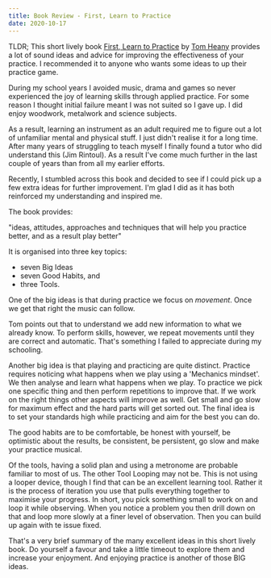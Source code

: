 ```yaml
---
title: Book Review - First, Learn to Practice
date: 2020-10-17
---
```


TLDR; This short lively book [First, Learn to Practice](https://www.amazon.co.uk/First-Learn-Practice-Tom-Heany/dp/1457507757) by [Tom Heany](http://www.tomheany.com/about-tom.html) provides a lot of sound ideas and advice for improving the effectiveness of your practice. I recommended it to anyone who wants some ideas to up their practice game.

During my school years I avoided music, drama and games so never experienced the joy of learning
skills through applied practice. For some reason I thought initial failure
meant I was not suited so I gave up. I did enjoy woodwork, metalwork and science subjects.

As a result, learning an instrument as an adult required me to figure out a lot of unfamiliar mental and physical stuff.
I just didn't realise it for a long time.
After many years of struggling to teach myself I finally found a tutor who did understand this (Jim Rintoul). As a result I've come much further in the last couple of years than from all my earlier efforts.

Recently, I stumbled across this book and decided to see if I could pick up a few
extra ideas for further improvement. I'm glad I did as it has both reinforced my understanding and inspired me.

The book provides:

"ideas, attitudes, approaches and techniques that will help you practice better, and as a result play better"

It is organised into three key topics:

- seven Big Ideas
- seven Good Habits, and
- three Tools.

One of the big ideas is that during practice we focus on _movement_. Once we
get that right the music can follow.

Tom points out that to understand we add new information to what we already know.
To perform skills, however, we repeat movements until they are correct and automatic.
That's something I failed to appreciate during my schooling.

Another big idea is that playing and practicing are quite distinct. Practice requires
noticing what happens when we play using a 'Mechanics mindset'. We then analyse
and learn what happens when we play. To practice we pick one specific thing and
then perform repetitions to improve that. If we work on the right things other
aspects will improve as well. Get small and go slow for maximum effect and the
hard parts will get sorted out. The final idea is to set your standards high while
practicing and aim for the best you can do.

The good habits are to be comfortable, be honest with yourself, be optimistic about
the results, be consistent, be persistent, go slow and make your practice musical.

Of the tools, having a solid plan and using a metronome are probable familiar to
most of us. The other Tool Looping may not be. This is not using a looper device,
though I find that can be an excellent learning tool. Rather it is the process
of iteration you use that pulls everything together to maximise your progress.
In short, you pick something small to work on and loop it while observing.
When you notice a problem you then drill down on that and loop more slowly at
a finer level of observation. Then you can build up again with te issue fixed.

That's a very brief summary of the many excellent ideas in this short lively book.
Do yourself a favour and take a little timeout to explore them and increase
your enjoyment. And enjoying practice is another of those BIG ideas.
